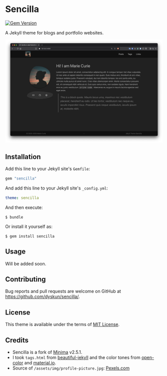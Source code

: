 # Sencilla

[![Gem Version](https://badge.fury.io/rb/sencilla.svg)](https://badge.fury.io/rb/sencilla)

A Jekyll theme for blogs and portfolio websites.

![](screenshot.png)

## Installation

Add this line to your Jekyll site's `Gemfile`:

```ruby
gem "sencilla"
```

And add this line to your Jekyll site's `_config.yml`:

```yaml
theme: sencilla
```

And then execute:

    $ bundle

Or install it yourself as:

    $ gem install sencilla

## Usage

Will be added soon.

## Contributing

Bug reports and pull requests are welcome on GitHub at https://github.com/dyskun/sencilla/.

## License

This theme is available under the terms of [MIT License](https://opensource.org/licenses/MIT).

## Credits

- Sencilla is a fork of [Minima](https://github.com/jekyll/minima) v2.5.1. 
- I took `tags.html` from [beautiful-jekyll](https://github.com/daattali/beautiful-jekyll) and the color tones from [open-color](https://github.com/yeun/open-color) and [material.io](https://material.io). 
- Source of `/assets/img/profile-picture.jpg`: [Pexels.com](https://www.pexels.com/photo/silhouette-photo-of-person-during-golden-hour-2475138/)

